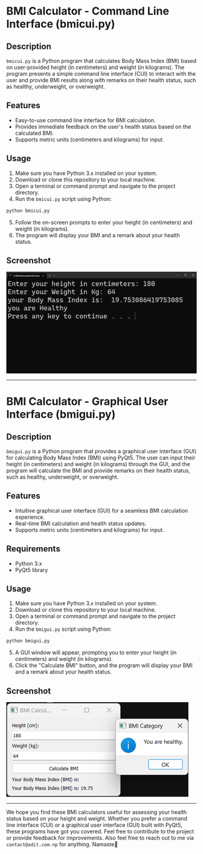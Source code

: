 # BMI Calculator - Command Line Interface (bmicui.py)

## Description

`bmicui.py` is a Python program that calculates Body Mass Index (BMI) based on user-provided height (in centimeters) and weight (in kilograms). The program presents a simple command line interface (CUI) to interact with the user and provide BMI results along with remarks on their health status, such as healthy, underweight, or overweight.

## Features

- Easy-to-use command line interface for BMI calculation.
- Provides immediate feedback on the user's health status based on the calculated BMI.
- Supports metric units (centimeters and kilograms) for input.

## Usage

1. Make sure you have Python 3.x installed on your system.
2. Download or clone this repository to your local machine.
3. Open a terminal or command prompt and navigate to the project directory.
4. Run the `bmicui.py` script using Python:

```bash
python bmicui.py
```

5. Follow the on-screen prompts to enter your height (in centimeters) and weight (in kilograms).
6. The program will display your BMI and a remark about your health status.

## Screenshot

![BMI Calculator CUI](bmicui.png)

---

# BMI Calculator - Graphical User Interface (bmigui.py)

## Description

`bmigui.py` is a Python program that provides a graphical user interface (GUI) for calculating Body Mass Index (BMI) using PyQt5. The user can input their height (in centimeters) and weight (in kilograms) through the GUI, and the program will calculate the BMI and provide remarks on their health status, such as healthy, underweight, or overweight.

## Features

- Intuitive graphical user interface (GUI) for a seamless BMI calculation experience.
- Real-time BMI calculation and health status updates.
- Supports metric units (centimeters and kilograms) for input.

## Requirements

- Python 3.x
- PyQt5 library

## Usage

1. Make sure you have Python 3.x installed on your system.
2. Download or clone this repository to your local machine.
3. Open a terminal or command prompt and navigate to the project directory.
4. Run the `bmigui.py` script using Python:

```bash
python bmigui.py
```

5. A GUI window will appear, prompting you to enter your height (in centimeters) and weight (in kilograms).
6. Click the "Calculate BMI" button, and the program will display your BMI and a remark about your health status.

## Screenshot

![BMI Calculator GUI](bmigui.png)

---

We hope you find these BMI calculators useful for assessing your health status based on your height and weight. Whether you prefer a command line interface (CUI) or a graphical user interface (GUI) built with PyQt5, these programs have got you covered. Feel free to contribute to the project or provide feedback for improvements. Also feel free to reach out to me via `contact@adit.com.np` for anything. Namaste🙏